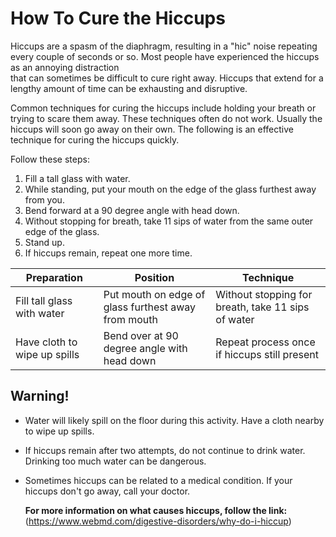 # How To Cure the Hiccups

Hiccups 
are 
a 
spasm
of
the 
diaphragm, 
resulting 
in 
a 
"hic" 
noise 
repeating 
every 
couple 
of 
seconds 
or 
so. 
Most 
people 
have 
experienced 
the 
hiccups 
as 
an 
annoying 
distraction  
that 
can 
sometimes 
be 
difficult 
to 
cure 
right 
away. 
Hiccups 
that 
extend 
for 
a 
lengthy 
amount 
of 
time 
can 
be 
exhausting 
and 
disruptive. 

Common
techniques
for 
curing
the 
hiccups
include
holding 
your 
breath
or 
trying 
to 
scare
them
away.
These
techniques
often
do
not
work.
Usually 
the
hiccups 
will
soon
go
away
on
their
own.
The 
following 
is 
an 
effective 
technique 
for 
curing 
the 
hiccups
quickly.

Follow these steps:
1. Fill a  tall glass with water. 
1. While standing, put your mouth on the edge of the glass furthest away from you.
1. Bend forward at a 90 degree angle with head down.
1. Without stopping for breath, take 11 sips of water from the same outer edge of the glass. 
1. Stand up.
1. If hiccups remain, repeat one more time.

Preparation | Position | Technique
----------- | -------- | ---------
Fill tall glass with water | Put mouth on edge of glass furthest away from mouth | Without stopping for breath, take 11 sips of water
Have cloth to wipe up spills | Bend over at 90 degree angle with head down | Repeat process once if hiccups still present





## Warning!

* Water will likely spill on the floor during this activity. Have a cloth nearby to wipe up spills.
* If hiccups remain after two attempts, do not continue to drink water. Drinking too much water can be dangerous. 
* Sometimes hiccups can be related to a medical condition. If your hiccups don't go away, call your doctor.

  **For more information on what causes hiccups, follow the link:**
	(https://www.webmd.com/digestive-disorders/why-do-i-hiccup)